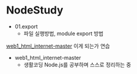 # NodeStudy

- 01.export
  - 파일 실행방법, module export 방법

<a href="./web1_html_internet-master">web1_html_internet-master</a>
이게 되는가 연습
  - web1_html_internet-master
    - 생활코딩 Node.js를 공부하며 스스로 정리하는 중